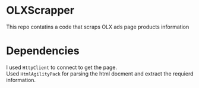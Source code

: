 # OLXScrapper
This repo contatins a code that scraps OLX ads page products information <br>

# Dependencies
I used ```HttpClient``` to connect to get the page. <br>
Used ```HtmlAgilityPack``` for parsing the html docment and extract the requierd information.<br>


